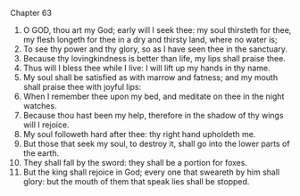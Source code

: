 

Chapter 63

1. O GOD, thou art my God; early will I seek thee: my soul thirsteth for thee, my flesh longeth for thee in a dry and thirsty land, where no water is;
2. To see thy power and thy glory, so as I have seen thee in the sanctuary.
3. Because thy lovingkindness is better than life, my lips shall praise thee.
4. Thus will I bless thee while I live: I will lift up my hands in thy name.
5. My soul shall be satisfied as with marrow and fatness; and my mouth shall praise thee with joyful lips:
6. When I remember thee upon my bed, and meditate on thee in the night watches.
7. Because thou hast been my help, therefore in the shadow of thy wings will I rejoice.
8. My soul followeth hard after thee: thy right hand upholdeth me.
9. But those that seek my soul, to destroy it, shall go into the lower parts of the earth.
10. They shall fall by the sword: they shall be a portion for foxes.
11. But the king shall rejoice in God; every one that sweareth by him shall glory: but the mouth of them that speak lies shall be stopped.
